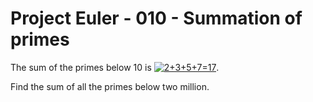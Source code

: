 Project Euler - 010 - Summation of primes
=========================================

The sum of the primes below 10 is
<a href="https://www.codecogs.com/eqnedit.php?latex=2&plus;3&plus;5&plus;7=17" target="_blank">
  <img src="https://latex.codecogs.com/gif.latex?2&plus;3&plus;5&plus;7=17"
       alt="2+3+5+7=17"
       title="2+3+5+7=17"/></a>.

Find the sum of all the primes below two million.
